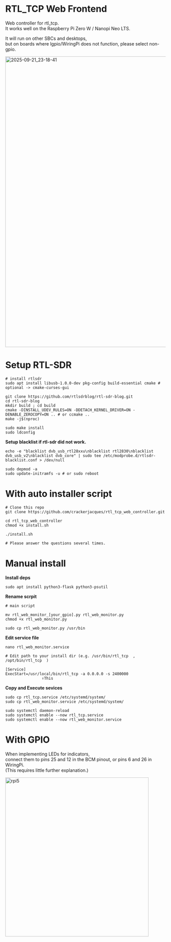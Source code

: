 # RTL_TCP Web Frontend

Web controller for rtl_tcp.  
It works well on the Raspberry Pi Zero W / Nanopi Neo LTS.

It will run on other SBCs and desktops,  
but on boards where lgpio/WiringPi does not function, please select non-gpio.

<img width="700" height="910" alt="2025-09-21_23-18-41" src="https://github.com/user-attachments/assets/72510499-03bd-4171-b22a-29c1c0040c57" />

# Setup RTL-SDR

```
# install rtlsdr
sudo apt install libusb-1.0.0-dev pkg-config build-essential cmake # optional -> cmake-curses-gui 

git clone https://github.com/rtlsdrblog/rtl-sdr-blog.git
cd rtl-sdr-blog
mkdir build ; cd build
cmake -DINSTALL_UDEV_RULES=ON -DDETACH_KERNEL_DRIVER=ON -DENABLE_ZEROCOPY=ON .. # or ccmake ..
make -j$(nproc)

sudo make install
sudo ldconfig
```

__Setup blacklist if rtl-sdr did not work.__
```
echo -e "blacklist dvb_usb_rtl28xxu\nblacklist rtl2830\nblacklist dvb_usb_v2\nblacklist dvb_core" | sudo tee /etc/modprobe.d/rtlsdr-blacklist.conf > /dev/null

sudo depmod -a
sudo update-initramfs -u # or sudo reboot
```

# With auto installer script
```
# Clone this repo
git clone https://github.com/crackerjacques/rtl_tcp_web_controller.git

cd rtl_tcp_web_controller
chmod +x install.sh

./install.sh

# Please answer the questions several times.
```

# Manual install

__Install deps__
```
sudo apt install python3-flask python3-psutil
```

__Rename scrpit__
```
# main script

mv rtl_web_monitor_[your_gpio].py rtl_web_monitor.py
chmod +x rtl_web_monitor.py

sudo cp rtl_web_monitor.py /usr/bin
```

__Edit service file__

```
nano rtl_web_monitor.service

# Edit path to your install dir (e.g. /usr/bin/rtl_tcp  , /opt/bin/rtl_tcp  )

[Service]
ExecStart=/usr/local/bin/rtl_tcp -a 0.0.0.0 -s 2400000
                ↑This

```

__Copy and Execute sevices__

```
sudo cp rtl_tcp.service /etc/systemd/system/
sudo cp rtl_web_monitor.service /etc/systemd/system/

sudo systemctl daemon-reload
sudo systemctl enable --now rtl_tcp.service
sudo systemctl enable --now rtl_web_monitor.service

```

# With GPIO

When implementing LEDs for indicators,   
connect them to pins 25 and 12 in the BCM pinout, or pins 6 and 26 in WiringPi.  
(This requires little further explanation.)

<img width="450" height="498" alt="rpi5" src="https://github.com/user-attachments/assets/5768c7d4-212e-4648-8cf6-73946dfd83d1" />


